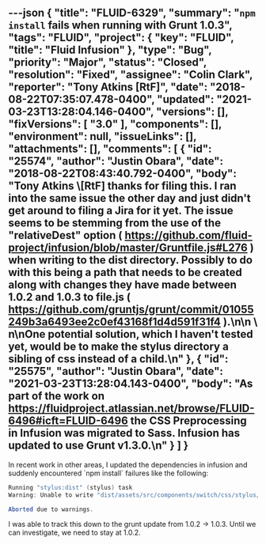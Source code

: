 ---json
{
  "title": "FLUID-6329",
  "summary": "`npm install` fails when running with Grunt 1.0.3",
  "tags": "FLUID",
  "project": {
    "key": "FLUID",
    "title": "Fluid Infusion"
  },
  "type": "Bug",
  "priority": "Major",
  "status": "Closed",
  "resolution": "Fixed",
  "assignee": "Colin Clark",
  "reporter": "Tony Atkins [RtF]",
  "date": "2018-08-22T07:35:07.478-0400",
  "updated": "2021-03-23T13:28:04.146-0400",
  "versions": [],
  "fixVersions": [
    "3.0"
  ],
  "components": [],
  "environment": null,
  "issueLinks": [],
  "attachments": [],
  "comments": [
    {
      "id": "25574",
      "author": "Justin Obara",
      "date": "2018-08-22T08:43:40.792-0400",
      "body": "Tony Atkins \\[RtF] thanks for filing this. I ran into the same issue the other day and just didn't get around to filing a Jira for it yet. The issue seems to be stemming from the use of the \"relativeDest\" option ( <https://github.com/fluid-project/infusion/blob/master/Gruntfile.js#L276> ) when writing to the dist directory. Possibly to do with this being a path that needs to be created along with changes they have made between 1.0.2 and 1.0.3 to file.js ( <https://github.com/gruntjs/grunt/commit/01055249b3a6493ee2c0ef43168f1d4d591f31f4> ).\n\n \n\nOne potential solution, which I haven't tested yet, would be to make the stylus directory a sibling of css instead of a child.\n"
    },
    {
      "id": "25575",
      "author": "Justin Obara",
      "date": "2021-03-23T13:28:04.143-0400",
      "body": "As part of the work on <https://fluidproject.atlassian.net/browse/FLUID-6496#icft=FLUID-6496> the CSS Preprocessing in Infusion was migrated to Sass. Infusion has updated to use Grunt v1.3.0.\n"
    }
  ]
}
---
In recent work in other areas, I updated the dependencies in infusion and suddenly encountered \`npm install\` failures like the following:

```java
Running "stylus:dist" (stylus) task
Warning: Unable to write "dist/assets/src/components/switch/css/stylus/../Switch.css" file (Error code: ENOENT). Use --force to continue.

Aborted due to warnings.
```

I was able to track this down to the grunt update from 1.0.2 -> 1.0.3.  Until we can investigate, we need to stay at 1.0.2.

        